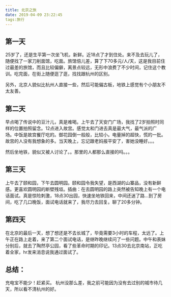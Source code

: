 ```yaml
---
title: 北京之旅
date: 2019-04-09 23:22:45
tags:旅行
---
```


## 第一天

25岁了，还是生平第一次坐飞机，新鲜。近18点了才到住处。来不及去玩儿了，随便找了一家刀削面馆，吃面。旅馆倍儿差，算了下70多元/人/天，这是我目前住过最差的旅馆，而且比较偏僻，离景点较远，无形中浪费了不少时间，记住这个教训。吃完面，在街上随便逛了逛，找找跟杭州的区别。

另外，北京人貌似比杭州人直接一些，然后可能偏古板，地铁上感觉有个小朋友不太友善。

## 第二天

早点喝了传说中的豆汁儿，真是难喝。上午去了天安门广场，我找了2岁拍照时同样的位置拍照留念。12点进入故宫。感觉太和门进去真是最大气，最气派的广场。中饭是故宫餐厅吃的。御花园倒一般般，比较小。电量掉的超快，慌的一批。故宫的人没有我想象的多。当天晚上，忘记跟老妈报平安了，害她没睡好。。。

然后坐地铁，貌似又被人讨论了。。那里的人都那么直接的吗。。。

## 第三天

上午去了颐和园，下午去圆明园。颐和园令我失望，是西湖的山寨品，没有新鲜感。更喜欢圆明园的断壁残垣。插曲：在去圆明园的路上突然被告知晚上有一个电话面试。真是惊险刺激，18点30出园，快速坐地铁回来，中间还迷了路...到了房间，吃了几口晚饭，面试电话就来了，我尽力去回复。聊了20多分钟。

## 第四天

在北京的最后一天，想了想还是不去长城了，毕竟需要3小时的车程，太远了。上午正在路上走着，来了第二个面试电话，是继昨晚继续问了一些问题。中午和表妹分别后，就去了陶然亭公园，看了些革命时期的印记。13点30去北京南站，正吃着全家，hr发来消息说我通过面试了。

## 总结：
充电宝不能少！赶紧买。
杭州没那么差，我之前可能因为没有去过别的城市待几天，所以看不清杭州的好。



